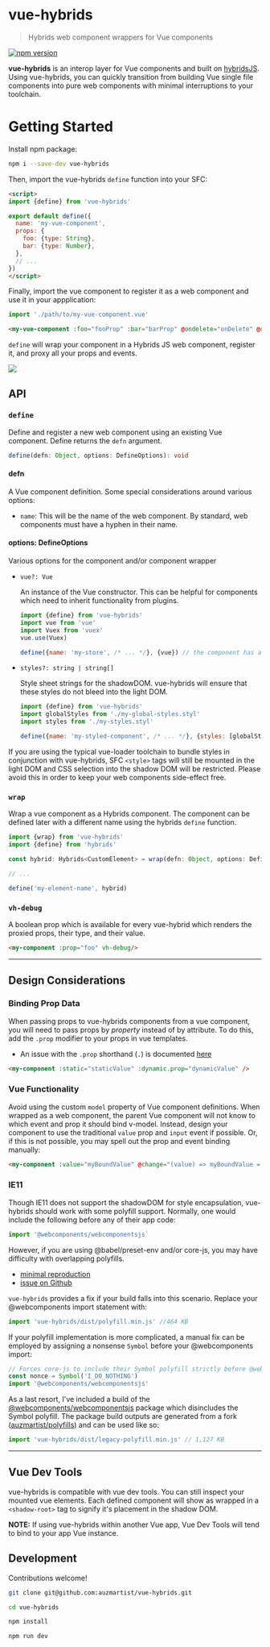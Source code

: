 # vue-hybrids
> Hybrids web component wrappers for Vue components


[![npm version](https://badge.fury.io/js/vue-hybrids.svg)](https://badge.fury.io/js/vue-hybrids)


**vue-hybrids** is an interop layer for Vue components and built on [hybridsJS](https://hybrids.js.org/).
Using vue-hybrids, you can quickly transition from building Vue single file components into pure web components with minimal interruptions to your toolchain.

# Getting Started

Install npm package:

```bash
npm i --save-dev vue-hybrids
```

Then, import the vue-hybrids `define` function into your SFC:

```html
<script>
import {define} from 'vue-hybrids'

export default define({
  name: 'my-vue-component',
  props: {
    foo: {type: String},
    bar: {type: Number},
  },
  // ...
})
</script>
```

Finally, import the vue component to register it as a web component and use it in your appplication:

```javascript
import './path/to/my-vue-component.vue'
```

```html
<my-vue-component :foo="fooProp" :bar="barProp" @ondelete="onDelete" @onCreate="onCreate" />
```

`define` will wrap your component in a Hybrids JS web component, register it, and proxy all your props and events.

![](https://imgur.com/7GjfBEO.png)

## API

### `define`
Define and register a new web component using an existing Vue component. Define returns the `defn` argument.

```typescript
define(defn: Object, options: DefineOptions): void
```

#### defn
A Vue component definition. Some special considerations around various options:

- `name`: This will be the name of the web component. By standard, web components must have a hyphen in their name.

#### options: DefineOptions
Various options for the component and/or component wrapper

- `vue?: Vue`

  An instance of the Vue constructor. This can be helpful for components which need to inherit functionality from plugins.

  ```js
  import {define} from 'vue-hybrids'
  import vue from 'vue'
  import Vuex from 'vuex'
  vue.use(Vuex)

  define({name: 'my-store', /* ... */}, {vue}) // the component has access to this.$store
  ```

- `styles?: string | string[]`

  Style sheet strings for the shadowDOM. vue-hybrids will ensure that these styles do not bleed into the light DOM.

  ```js
  import {define} from 'vue-hybrids'
  import globalStyles from './my-global-styles.styl'
  import styles from './my-styles.styl'

  define({name: 'my-styled-component', /* ... */}, {styles: [globalStyles, styles]})
  ```

If you are using the typical vue-loader toolchain to bundle styles in conjunction with vue-hybrids, SFC `<style>` tags will still be mounted in the light DOM and CSS selection into the shadow DOM will be restricted. Please avoid this in order to keep your web components side-effect free.

### `wrap`
Wrap a vue component as a Hybrids component. The component can be defined later with a different name using the hybrids `define` function.

```typescript
import {wrap} from 'vue-hybrids'
import {define} from 'hybrids'

const hybrid: Hybrids<CustomElement> = wrap(defn: Object, options: DefineOptions)

// ...

define('my-element-name', hybrid)
```

### `vh-debug`
A boolean prop which is available for every vue-hybrid which renders the proxied props, their type, and their value.

```html
<my-component :prop="foo" vh-debug/>
```

----

## Design Considerations

### Binding Prop Data
When passing props to vue-hybrids components from a vue component, you will need to pass props by _property_ instead of by attribute. To do this, add the `.prop` modifier to your props in vue templates.
  - An issue with the `.prop` shorthand (`.`) is documented [here](https://github.com/vuejs/vue/issues/11375)

```html
<my-component :static="staticValue" :dynamic.prop="dynamicValue" />
```

### Vue Functionality
Avoid using the custom `model` property of Vue component definitions. When wrapped as a web component,
the parent Vue component will not know to which event and prop it should bind v-model.
Instead, design your component to use the traditional `value` prop and `input` event if possible.
Or, if this is not possible, you may spell out the prop and event binding manually:

```html
<my-component :value="myBoundValue" @change="(value) => myBoundValue = value" />
```

### IE11
Though IE11 does not support the shadowDOM for style encapsulation, vue-hybrids should work with some polyfill support.
Normally, one would include the following before any of their app code:

```js
import '@webcomponents/webcomponentsjs`
```

However, if you are using @babel/preset-env and/or core-js, you may have difficulty with
overlapping polyfills.

- [minimal reproduction](https://github.com/bschlenk/ie11-corejs-stack-overflow-repro)
- [issue on Github](https://github.com/webcomponents/polyfills/issues/43)

`vue-hybrids` provides a fix if your build falls into this scenario. Replace your @webcomponents import statement with:

```js
import 'vue-hybrids/dist/polyfill.min.js' //464 KB
```

If your polyfill implementation is more complicated, a manual fix can be employed by assigning a nonsense `Symbol` before your @webcomponents import:

```js
// Forces core-js to include their Symbol polyfill strictly before @webcomponents
const nonce = Symbol('I_DO_NOTHING')
import '@webcomponents/webcomponentsjs'
```

As a last resort, I've included a build of the [@webcomponents/webcomponentsjs](https://github.com/webcomponents/polyfills)
package which disincludes the Symbol polyfill. The package build outputs are generated from a fork ([auzmartist/polyfills](https://github.com/auzmartist/polyfills)) and can be used like so:

```js
import 'vue-hybrids/dist/legacy-polyfill.min.js' // 1,127 KB
```

----

## Vue Dev Tools
vue-hybrids is compatible with vue dev tools. You can still inspect your mounted vue elements. Each defined component will show as wrapped in a `<shadow-root>` tag to signify it's placement in the shadow DOM.

**NOTE:** If using vue-hybrids within another Vue app, Vue Dev Tools will tend to bind to your app Vue instance.

## Development
Contributions welcome!

```bash
git clone git@github.com:auzmartist/vue-hybrids.git

cd vue-hybrids

npm install

npm run dev
```
